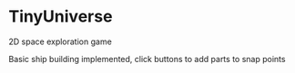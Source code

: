# TinyUniverse
2D space exploration game


Basic ship building implemented, click buttons to add parts to snap points
